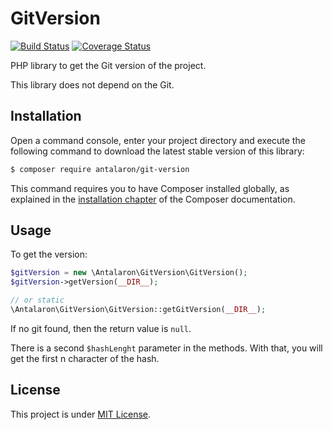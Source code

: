 GitVersion
==========

[![Build Status](https://travis-ci.org/antalaron/git-version.svg?branch=master)](https://travis-ci.org/antalaron/git-version) [![Coverage Status](https://coveralls.io/repos/github/antalaron/git-version/badge.svg?branch=master)](https://coveralls.io/github/antalaron/git-version?branch=master)

PHP library to get the Git version of the project.

This library does not depend on the Git.

Installation
------------

Open a command console, enter your project directory and execute the
following command to download the latest stable version of this library:

```bash
$ composer require antalaron/git-version
```

This command requires you to have Composer installed globally, as explained
in the [installation chapter](https://getcomposer.org/doc/00-intro.md)
of the Composer documentation.

Usage
-----

To get the version:

```php
$gitVersion = new \Antalaron\GitVersion\GitVersion();
$gitVersion->getVersion(__DIR__);

// or static
\Antalaron\GitVersion\GitVersion::getGitVersion(__DIR__);
```

If no git found, then the return value is `null`.

There is a second `$hashLenght` parameter in the methods. With that, you will get
the first n character of the hash.

License
-------

This project is under [MIT License](http://opensource.org/licenses/mit-license.php).
